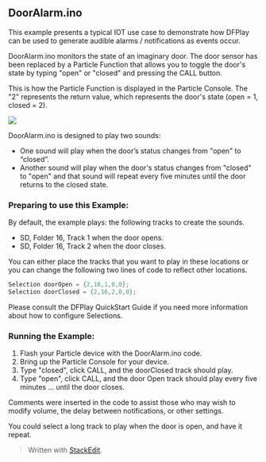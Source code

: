 
## DoorAlarm.ino

This example presents a typical IOT use case to demonstrate how DFPlay can be used to generate audible alarms / notifications as events occur.

DoorAlarm.ino monitors the state of an imaginary door. The door sensor has been replaced by a Particle Function that allows you to toggle the door's state by typing "open" or "closed" and pressing the CALL button. 

This is how the Particle Function is displayed in the Particle Console.  The "2" represents the return value, which represents the door's state (open = 1, closed = 2). 

**![](https://github.com/rwpalmer/DFPlay/blob/master/images/DoorAlarmFunctions.png)**

DoorAlarm.ino is designed to play two sounds:
- One sound will play when the door’s status changes from "open" to “closed”.
- Another sound will play when the door's status changes from "closed" to "open" and that sound will repeat every five minutes until the door returns to the closed state.    

### Preparing to use this Example:  

By default, the example plays: the following tracks to create the sounds.
-   SD, Folder 16, Track 1 when the door opens. 
-   SD, Folder 16, Track 2 when the door closes.
    
You can either place the tracks that you want to play in these locations or you can change the following two lines of code to reflect other locations.
``` cpp
Selection doorOpen = {2,16,1,0,0};
Selection doorClosed = {2,16,2,0,0};
```
Please consult the DFPlay QuickStart Guide if you need more information about how to configure Selections.

### Running the Example:

 1. Flash your Particle device with the DoorAlarm.ino code.
 2. Bring up the Particle Console for your device.
 3. Type "closed", click CALL, and the doorClosed track should play.
 4. Type "open", click CALL, and the door Open track should play every five minutes ... until the door closes. 

Comments were inserted in the code to assist those who may wish to modify volume, the delay between notifications, or other settings.

You could select a long track to play when the door is open, and have it repeat.

> Written with [StackEdit](https://stackedit.io/).